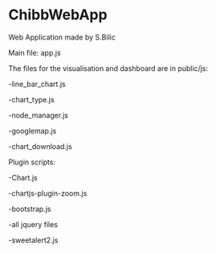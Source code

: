 # ChibbWebApp
Web Application made by S.Bilic

Main file: app.js

The files for the visualisation and dashboard are in public/js:

  -line_bar_chart.js

  -chart_type.js

  -node_manager.js

  -googlemap.js
  
  -chart_download.js
  

Plugin scripts:

  -Chart.js

  -chartjs-plugin-zoom.js

  -bootstrap.js

  -all jquery files

  -sweetalert2.js
